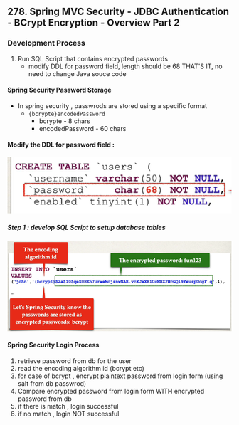 ## 278. Spring MVC Security - JDBC Authentication - BCrypt Encryption - Overview Part 2

### Development Process 
1. Run SQL Script that contains encrypted passwords 
   * modify DDL for password field, length should be 68 
THAT'S IT, no need to change Java souce code 

#### Spring Security Password Storage 
* In spring security , passwrods are stored using a specific format 
  * `{bcrypte}encodedPassword`
    * bcrypte - 8 chars 
    * encodedPassword - 60 chars 

####  Modify the DDL for password field : 
![img.png](img.png)

##### Step 1 : develop SQL Script to setup database tables 
![img_1.png](img_1.png)

#### Spring Security Login Process 
1. retrieve password from db for the user 
2. read the encoding algorithm id (bcrypt etc) 
3. for case of bcrypt , encrypt plaintext password from login form (using salt from db passwrod)
4. Compare encrypted password from login form WITH encrypted password from db 
5. if there is match , login successful 
6. if no match , login NOT successful 



